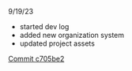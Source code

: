 9/19/23
- started dev log
- added new organization system
- updated project assets

[Commit c705be2](https://github.com/mtccool668/OnBeat/tree/c705be2b6f588d94a66eec8a90c1ec13edc4cb58)
